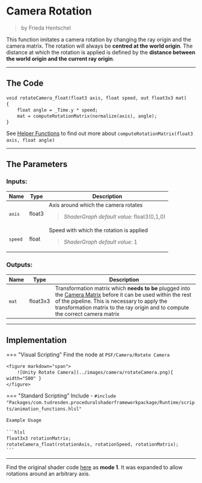 <div class="container">
    <h1 class="main-heading">Camera Rotation</h1>
    <blockquote class="author">by Frieda Hentschel</blockquote>
</div>

This function imitates a camera rotation by changing the ray origin and the camera matrix. The rotation will always be __centred at the world origin__. The distance at which the rotation is applied is defined by the __distance between the world origin and the current ray origin__.

---

## The Code

``` hlsl
void rotateCamera_float(float3 axis, float speed, out float3x3 mat)
{
    float angle = _Time.y * speed;
    mat = computeRotationMatrix(normalize(axis), angle);
}
```

See [Helper Functions](../helperFunctions.md) to find out more about ```computeRotationMatrix(float3 axis, float angle)```

---

## The Parameters

### Inputs:
| Name            | Type     | Description |
|-----------------|----------|-------------|
| `axis`        | float3  | Axis around which the camera rotates  <br> <blockquote>*ShaderGraph default value*: float3(0,1,0)</blockquote>|
| `speed`        | float   | Speed with which the rotation is applied <br> <blockquote>*ShaderGraph default value*: 1</blockquote>|

### Outputs:
| Name            | Type     | Description |
|-----------------|----------|-------------|
| `mat`        | float3x3   | Transformation matrix which __needs to be__ plugged into the [Camera Matrix](cameraMatrix.md) before it can be used within the rest of the pipeline. This is necessary to apply the transformation matrix to the ray origin and to compute the correct camera matrix |

---

## Implementation

=== "Visual Scripting"
    Find the node at `PSF/Camera/Rotate Camera`

    <figure markdown="span">
        ![Unity Rotate Camera](../images/camera/rotateCamera.png){ width="500" }
    </figure>

=== "Standard Scripting"
    Include - ```#include "Packages/com.tudresden.proceduralshaderframeworkpackage/Runtime/scripts/animation_functions.hlsl"```

    Example Usage

    ```hlsl
    float3x3 rotationMatrix;
    rotateCamera_float(rotationAxis, rotationSpeed, rotationMatrix);
    ```

---

Find the original shader code [here](../../../shaders/animation/Camera_Anim.md) as **mode 1**. It was expanded to allow  rotations around an arbitrary axis.